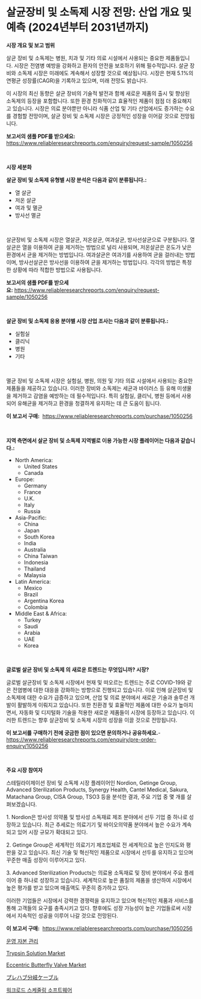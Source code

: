 <p><h1>살균장비 및 소독제 시장 전망: 산업 개요 및 예측 (2024년부터 2031년까지)</h1></p><p><strong>시장 개요 및 보고 범위</strong></p>
<p><p>살균 장비 및 소독제는 병원, 치과 및 기타 의료 시설에서 사용되는 중요한 제품들입니다. 시장은 전염병 예방을 강화하고 환자의 안전을 보호하기 위해 필수적입니다. 살균 장비와 소독제 시장은 미래에도 계속해서 성장할 것으로 예상됩니다. 시장은 현재 5.1%의 연평균 성장률(CAGR)을 기록하고 있으며, 미래 전망도 밝습니다. </p><p>이 시장의 최신 동향은 살균 장비의 기술적 발전과 함께 새로운 제품의 출시 및 향상된 소독제의 등장을 포함합니다. 또한 환경 친화적이고 효율적인 제품이 점점 더 중요해지고 있습니다. 시장은 의료 분야뿐만 아니라 식품 산업 및 기타 산업에서도 증가하는 수요를 경험할 전망이며, 살균 장비 및 소독제 시장은 긍정적인 성장을 이어갈 것으로 전망됩니다.</p></p>
<p><strong>보고서의 샘플 PDF를 받으세요:</strong> <a href="https://www.reliableresearchreports.com/enquiry/request-sample/1050256">https://www.reliableresearchreports.com/enquiry/request-sample/1050256</a></p>
<p>&nbsp;</p>
<p><strong>시장 세분화</strong></p>
<p><strong>살균 장비 및 소독제 유형별 시장 분석은 다음과 같이 분류됩니다.:</strong></p>
<p><ul><li>열 살균</li><li>저온 살균</li><li>여과 및 멸균</li><li>방사선 멸균</li></ul></p>
<p>&nbsp;</p>
<p><p>살균장비 및 소독제 시장은 열살균, 저온살균, 여과살균, 방사선살균으로 구분됩니다. 열살균은 열을 이용하여 균을 제거하는 방법으로 널리 사용되며, 저온살균은 온도가 낮은 환경에서 균을 제거하는 방법입니다. 여과살균은 여과기를 사용하여 균을 걸러내는 방법이며, 방사선살균은 방사선을 이용하여 균을 제거하는 방법입니다. 각각의 방법은 특정한 상황에 따라 적합한 방법으로 사용됩니다.</p></p>
<p><strong>보고서의 샘플 PDF를 받으세요:</strong>&nbsp;<a href="https://www.reliableresearchreports.com/enquiry/request-sample/1050256">https://www.reliableresearchreports.com/enquiry/request-sample/1050256</a></p>
<p>&nbsp;</p>
<p><strong> 살균 장비 및 소독제 응용 분야별 시장 산업 조사는 다음과 같이 분류됩니다.:</strong></p>
<p><ul><li>실험실</li><li>클리닉</li><li>병원</li><li>기타</li></ul></p>
<p>&nbsp;</p>
<p><p>멸균 장비 및 소독제 시장은 실험실, 병원, 의원 및 기타 의료 시설에서 사용되는 중요한 제품들을 제공하고 있습니다. 이러한 장비와 소독제는 세균과 바이러스 등 유해 미생물을 제거하고 감염을 예방하는 데 필수적입니다. 특히 실험실, 클리닉, 병원 등에서 사용되어 유해균을 제거하고 환경을 청결하게 유지하는 데 큰 도움이 됩니다.</p></p>
<p><strong>이 보고서 구매:</strong>&nbsp; <a href="https://www.reliableresearchreports.com/purchase/1050256">https://www.reliableresearchreports.com/purchase/1050256</a></p>
<p>&nbsp;</p>
<p><strong>지역 측면에서 살균 장비 및 소독제 지역별로 이용 가능한 시장 플레이어는 다음과 같습니다.:</strong></p>
<p><ul>
    <li>
        North America:
        <ul>
            <li>United States</li>
            <li>Canada</li>
        </ul>
    </li>
    <li>
        Europe:
        <ul>
            <li>Germany</li>
            <li>France</li>
            <li>U.K.</li>
            <li>Italy</li>
            <li>Russia</li>
        </ul>
    </li>
    <li>
        Asia-Pacific:
        <ul>
            <li>China</li>
            <li>Japan</li>
            <li>South Korea</li>
            <li>India</li>
            <li>Australia</li>
            <li>China Taiwan</li>
            <li>Indonesia</li>
            <li>Thailand</li>
            <li>Malaysia</li>
        </ul>
    </li>
    <li>
        Latin America:
        <ul>
            <li>Mexico</li>
            <li>Brazil</li>
            <li>Argentina Korea</li>
            <li>Colombia</li>
        </ul>
    </li>
    <li>
        Middle East & Africa:
        <ul>
            <li>Turkey</li>
            <li>Saudi</li>
            <li>Arabia</li>
            <li>UAE</li>
            <li>Korea</li>
        </ul>
    </li>
    </ul></p>
<p>&nbsp;</p>
<p><strong>글로벌 살균 장비 및 소독제 의 새로운 트렌드는 무엇입니까? 시장?</strong></p>
<p><p>글로벌 살균장비 및 소독제 시장에서 현재 및 떠오르는 트렌드는 주로 COVID-19와 같은 전염병에 대한 대응을 강화하는 방향으로 진행되고 있습니다. 이로 인해 살균장비 및 소독제에 대한 수요가 급증하고 있으며, 산업 및 의료 분야에서 새로운 기술과 솔루션 개발이 활발하게 이뤄지고 있습니다. 또한 친환경 및 효율적인 제품에 대한 수요가 높아지면서, 자동화 및 디지털화 기술을 적용한 새로운 제품들이 시장에 등장하고 있습니다. 이러한 트렌드는 향후 살균장비 및 소독제 시장의 성장을 이끌 것으로 전망됩니다.</p></p>
<p><strong>이 보고서를 구매하기 전에 궁금한 점이 있으면 문의하거나 공유하세요.</strong>- <a href="https://www.reliableresearchreports.com/enquiry/pre-order-enquiry/1050256">https://www.reliableresearchreports.com/enquiry/pre-order-enquiry/1050256</a></p>
<p>&nbsp;</p>
<p><strong>주요 시장 참여자</strong></p>
<p><p>스테릴라이제이션 장비 및 소독제 시장 플레이어인 Nordion, Getinge Group, Advanced Sterilization Products, Synergy Health, Cantel Medical, Sakura, Matachana Group, CISA Group, TSO3 등을 분석한 결과, 주요 기업 중 몇 개를 살펴보겠습니다.</p><p>1. Nordion은 방사성 의약품 및 방사성 소독재료 제조 분야에서 선두 기업 중 하나로 성장하고 있습니다. 최근 추세로는 의료기기 및 바이오의약품 분야에서 높은 수요가 계속되고 있어 시장 규모가 확대되고 있다.</p><p>2. Getinge Group은 세계적인 의료기기 제조업체로 전 세계적으로 높은 인지도와 평판을 갖고 있습니다. 최신 기술 및 혁신적인 제품으로 시장에서 선두를 유지하고 있으며 꾸준한 매출 성장이 이루어지고 있다.</p><p>3. Advanced Sterilization Products는 의료용 소독재료 및 장비 분야에서 주요 플레이어 중 하나로 성장하고 있습니다. 세계적으로 높은 품질의 제품을 생산하여 시장에서 높은 평가를 받고 있으며 매출액도 꾸준히 증가하고 있다.</p><p>이러한 기업들은 시장에서 강력한 경쟁력을 유지하고 있으며 혁신적인 제품과 서비스를 통해 고객들의 요구를 충족시키고 있다. 향후에도 성장 가능성이 높은 기업들로써 시장에서 지속적인 성공을 이루어 나갈 것으로 전망된다.</p></p>
<p><strong>이 보고서 구매:</strong>&nbsp;&nbsp;<a href="https://www.reliableresearchreports.com/purchase/1050256">https://www.reliableresearchreports.com/purchase/1050256</a></p>
<p><p><a href="https://medium.com/@joespinka88967/%EC%9E%90%EB%B3%B8-%EC%9A%B4%EC%9A%A9-%EA%B4%80%EB%A6%AC-%EC%8B%9C%EC%9E%A5-%EC%8B%9C%EC%9E%A5-%EC%A0%90%EC%9C%A0%EC%9C%A8-%EC%8B%9C%EC%9E%A5-%EB%8F%99%ED%96%A5-%EB%B0%8F-%EB%AF%B8%EB%9E%98-%EC%84%B1%EC%9E%A5-%ED%83%90%EC%83%89-cf003e746f2e">운영 자본 관리</a></p><p><a href="https://github.com/derrinmiltonellis35gcl/Market-Research-Report-List-1/blob/main/trypsin-solution-market.md">Trypsin Solution Market</a></p><p><a href="https://view.publitas.com/reportprime-1/eccentric-butterfly-valve-market-size-share-trends-analysis-report-by-material-by-type-by-end-user-by-region-and-segment-forecasts-2023-2030/">Eccentric Butterfly Valve Market</a></p><p><a href="https://medium.com/@vedakuvlis2023/%E3%83%97%E3%83%AC%E3%83%95%E3%82%A1%E3%83%96%E3%83%AA%E3%82%B1%E3%83%BC%E3%82%B7%E3%83%A7%E3%83%B3%E3%83%96%E3%83%A9%E3%83%B3%E3%83%81%E3%82%B1%E3%83%BC%E3%83%96%E3%83%AB%E5%B8%82%E5%A0%B4%E3%81%AE%E8%A6%8F%E6%A8%A1-cagr-%E3%83%88%E3%83%AC%E3%83%B3%E3%83%892024%E5%B9%B4%E3%81%8B%E3%82%892030%E5%B9%B4-84a024cc3bb2">プレハブ分岐ケーブル</a></p><p><a href="https://medium.com/@joespinka88967/2024%EB%85%84%EB%B6%80%ED%84%B0-2031%EB%85%84%EA%B9%8C%EC%A7%80%EC%9D%98-%EC%9E%91%EC%97%85%EB%9F%89-%EC%9D%BC%EC%A0%95-%EC%86%8C%ED%94%84%ED%8A%B8%EC%9B%A8%EC%96%B4-%EC%8B%9C%EC%9E%A5-%EB%B6%84%EC%84%9D-%EB%B0%8F-%EA%B7%9C%EB%AA%A8-%EC%98%88%EC%B8%A1-ae5e95d21d1a">워크로드 스케줄링 소프트웨어</a></p></p>
